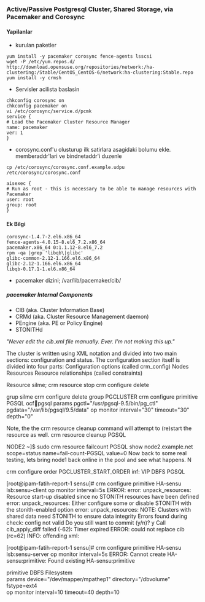 ### Active/Passive Postgresql Cluster, Shared Storage, via Pacemaker and Corosync

#### Yapilanlar

* kurulan paketler
```
yum install -y pacemaker corosync fence-agents lsscsi 
wget -P /etc/yum.repos.d/ http://download.opensuse.org/repositories/network:/ha-clustering:/Stable/CentOS_CentOS-6/network:ha-clustering:Stable.repo
yum install -y crmsh
```
* Servisler acilista baslasin
```
chkconfig corosync on
chkconfig pacemaker on
vi /etc/corosync/service.d/pcmk
service {
# Load the Pacemaker Cluster Resource Manager
name: pacemaker
ver: 1
}
```

* corosync.conf'u olusturup ilk satirlara asagidaki bolumu ekle.
  memberaddr'lari ve bindnetaddr'i duzenle
```
cp /etc/corosync/corosync.conf.example.udpu /etc/corosync/corosync.conf

aisexec {
# Run as root - this is necessary to be able to manage resources with
Pacemaker
user: root
group: root
}
```



#### Ek Bilgi
```
corosync-1.4.7-2.el6.x86_64 
fence-agents-4.0.15-8.el6_7.2.x86_64 
pacemaker.x86_64 0:1.1.12-8.el6_7.2 
rpm -qa |grep 'libqb\|glibc'
glibc-common-2.12-1.166.el6.x86_64
glibc-2.12-1.166.el6.x86_64
libqb-0.17.1-1.el6.x86_64
```
* pacemaker dizini; /var/lib/pacemaker/cib/

##### pacemaker Internal Components

* CIB (aka. Cluster Information Base)
* CRMd (aka. Cluster Resource Management daemon)
* PEngine (aka. PE or Policy Engine)
* STONITHd

_"Never edit the cib.xml file manually. Ever. I’m not making this up."_


The cluster is written using XML notation and divided into two main sections:
configuration and status.
The configuration section itself is divided into four parts:
Configuration options (called crm_config)
Nodes
Resources
Resource relationships (called constraints)

Resource silme;
crm resource stop <Resource>
crm configure delete <Resource>

grup silme
 crm configure delete group PGCLUSTER
crm configure primitive PGSQL ocf:heartbeat:pgsql params pgctl="/usr/pgsql-9.5/bin/pg_ctl" pgdata="/var/lib/pgsql/9.5/data" op monitor interval="30" timeout="30" depth="0"


Note, the the crm resource cleanup command will attempt to (re)start the resource as well.
crm resource cleanup PGSQL

NODE2 ~]$ sudo crm resource failcount PGSQL show node2.example.net
scope=status name=fail-count-PGSQL value=0
Now back to some real testing, lets bring node1 back online in the pool and see what happens. N

crm configure order PGCLUSTER_START_ORDER inf: VIP DBFS PGSQL


[root@ipam-fatih-report-1 sensu]# crm configure primitive HA-sensu lsb:sensu-client op monitor interval=5s
ERROR: error: unpack_resources: Resource start-up disabled since no STONITH resources have been defined
   error: unpack_resources:     Either configure some or disable STONITH with the stonith-enabled option
   error: unpack_resources:     NOTE: Clusters with shared data need STONITH to ensure data integrity
Errors found during check: config not valid
Do you still want to commit (y/n)? y
Call cib_apply_diff failed (-62): Timer expired
ERROR: could not replace cib (rc=62)
INFO: offending xml: <diff format="2">
  <change operation="create" path="/cib/configuration/resources" position="0">
    <primitive id="HA-sensu" class="lsb" type="sensu-client">
      <operations>
        <op name="monitor" interval="5s" id="HA-sensu-monitor-5s"/>
      </operations>
    </primitive>
  </change>
</diff>

[root@ipam-fatih-report-1 sensu]# crm configure primitive HA-sensu lsb:sensu-server op monitor interval=5s
ERROR: Cannot create HA-sensu:primitive: Found existing HA-sensu:primitive

primitive DBFS Filesystem \
        params device="/dev/mapper/mpathep1" directory="/dbvolume" fstype=ext4 \
        op monitor interval=10 timeout=40 depth=10
